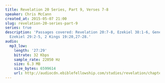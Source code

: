 ```yaml
---
title: Revelation 20 Series, Part 9, Verses 7-8
speaker: Chris McCann
created_at: 2015-05-07 21:00
slug: revelation-20-series-part-9
series: true
description: 'Passages covered: Revelation 20:7-8, Ezekiel 38:1-6, Genesis 10:1-5,
  Ezekiel 29:2-5, 2 Kings 19:20,27-28.'
audio:
  mp3_low:
    length: '27:29'
    bitrate: 32 Kbps
    sample_rate: 22050 Hz
    size: 6.3 MB
    size_bytes: 6599614
    url: http://audiocdn.ebiblefellowship.com/studies/revelation/chapter-20/2015.05.07_McCann_-_Revelation_20_Series_Part_9.mp3
---
```

